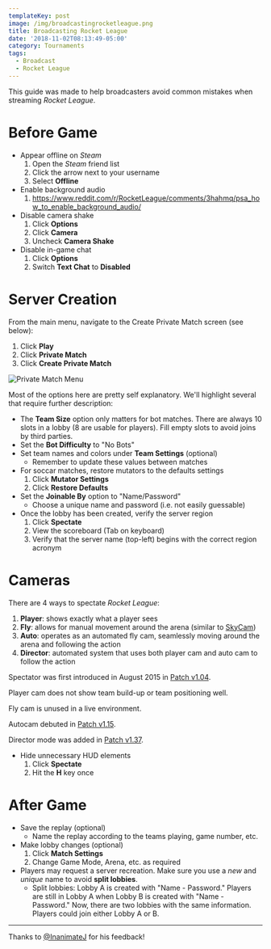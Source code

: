 ```yaml
---
templateKey: post
image: /img/broadcastingrocketleague.png
title: Broadcasting Rocket League
date: '2018-11-02T08:13:49-05:00'
category: Tournaments
tags:
  - Broadcast
  - Rocket League
---
```

This guide was made to help broadcasters avoid common mistakes when streaming *Rocket League*.

# Before Game

* Appear offline on *Steam*
   1. Open the *Steam* friend list
   2. Click the arrow next to your username
   3. Select **Offline**
* Enable background audio
   1. https://www.reddit.com/r/RocketLeague/comments/3hahmq/psa_how_to_enable_background_audio/
* Disable camera shake
   1. Click **Options**
   2. Click **Camera**
   3. Uncheck **Camera Shake**
* Disable in-game chat
   1. Click **Options**
   2. Switch **Text Chat** to **Disabled**

# Server Creation

From the main menu, navigate to the Create Private Match screen (see below): 

1. Click **Play**
2. Click **Private Match**
3. Click **Create Private Match**

![Private Match Menu](/img/privatematch.jpg)

Most of the options here are pretty self explanatory. We'll highlight several that require further description:

* The **Team Size** option only matters for bot matches. There are always 10 slots in a lobby (8 are usable for players). Fill empty slots to avoid joins by third parties. 
* Set the **Bot Difficulty** to "No Bots"
* Set team names and colors under **Team Settings** (optional)
  * Remember to update these values between matches
* For soccar matches, restore mutators to the defaults settings
  1. Click **Mutator Settings**
  2. Click **Restore Defaults**
* Set the **Joinable By** option to "Name/Password"
  * Choose a unique name and password (i.e. not easily guessable)
* Once the lobby has been created, verify the server region
  1. Click **Spectate**
  2. View the scoreboard (Tab on keyboard)
  3. Verify that the server name (top-left) begins with the correct region acronym 

# Cameras

There are 4 ways to spectate *Rocket League*: 

1. **Player**: shows exactly what a player sees
2. **Fly**: allows for manual movement around the arena (similar to [SkyCam](https://www.youtube.com/watch?v=WNtNBNoVFHI))
3. **Auto**: operates as an automated fly cam, seamlessly moving around the arena and following the action
4. **Director**: automated system that uses both player cam and auto cam to follow the action

Spectator was first introduced in August 2015 in [Patch v1.04](https://www.rocketleague.com/news/patch-notes-v1-15--pc-ps4-/). 

Player cam does not show team build-up or team positioning well.

Fly cam is unused in a live environment. 

Autocam debuted in [Patch v1.15](https://www.rocketleague.com/news/patch-notes-v1-15--pc-ps4-/).

Director mode was added in [Patch v1.37](https://www.rocketleague.com/news/patch-notes-v1-37/).

* Hide unnecessary HUD elements
   1. Click **Spectate**
   2. Hit the **H** key once

# After Game
 
* Save the replay (optional)
  * Name the replay according to the teams playing, game number, etc.
* Make lobby changes (optional)
  1. Click **Match Settings**
  2. Change Game Mode, Arena, etc. as required
* Players may request a server recreation. Make sure you use a *new* and *unique* name to avoid **split lobbies**.
  * Split lobbies: Lobby A is created with "Name - Password." Players are still in Lobby A when Lobby B is created with "Name - Password." Now, there are two lobbies with the same information. Players could join either Lobby A or B.

---

Thanks to [@InanimateJ](https://twitter.com/InanimateJ) for his feedback!
